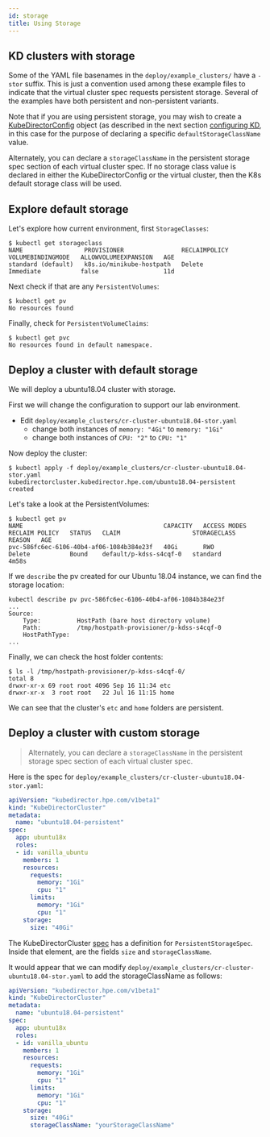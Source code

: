 ```yaml
---
id: storage 
title: Using Storage
---
```


## KD clusters with storage

Some of the YAML file basenames in the `deploy/example_clusters/` have a `-stor` suffix. This is just a convention used among these example files to indicate that the virtual cluster spec requests persistent storage. Several of the examples have both persistent and non-persistent variants.

Note that if you are using persistent storage, you may wish to create a [KubeDirectorConfig](https://github.com/bluek8s/kubedirector/wiki/KubeDirectorConfig-Definition) object (as described in the next section [configuring KD](configuring), in this case for the purpose of declaring a specific `defaultStorageClassName` value.

Alternately, you can declare a `storageClassName` in the persistent storage spec section of each virtual cluster spec. If no storage class value is declared in either the KubeDirectorConfig or the virtual cluster, then the K8s default storage class will be used.


## Explore default storage

Let's explore how current environment, first `StorageClasses`:

```
$ kubectl get storageclass
NAME                 PROVISIONER                RECLAIMPOLICY   VOLUMEBINDINGMODE   ALLOWVOLUMEEXPANSION   AGE
standard (default)   k8s.io/minikube-hostpath   Delete          Immediate           false                  11d
```

Next check if that are any `PersistentVolumes`:

```
$ kubectl get pv
No resources found
```

Finally, check for `PersistentVolumeClaims`:

```
$ kubectl get pvc
No resources found in default namespace.
```

## Deploy a cluster with default storage

We will deploy a ubuntu18.04 cluster with storage.

First we will change the configuration to support our lab environment.

- Edit `deploy/example_clusters/cr-cluster-ubuntu18.04-stor.yaml` 
  - change both instances of `memory: "4Gi"` to `memory: "1Gi"` 
  - change both instances of `CPU: "2"` to `CPU: "1"`

Now deploy the cluster:

```
$ kubectl apply -f deploy/example_clusters/cr-cluster-ubuntu18.04-stor.yaml
kubedirectorcluster.kubedirector.hpe.com/ubuntu18.04-persistent created
```

Let's take a look at the PersistentVolumes:

```
$ kubectl get pv
NAME                                       CAPACITY   ACCESS MODES   RECLAIM POLICY   STATUS   CLAIM                    STORAGECLASS   REASON   AGE
pvc-586fc6ec-6106-40b4-af06-1084b384e23f   40Gi       RWO            Delete           Bound    default/p-kdss-s4cqf-0   standard                4m58s
```

If we `describe` the pv created for our Ubuntu 18.04 instance, we can find the storage location:

```
kubectl describe pv pvc-586fc6ec-6106-40b4-af06-1084b384e23f
...
Source:
    Type:          HostPath (bare host directory volume)
    Path:          /tmp/hostpath-provisioner/p-kdss-s4cqf-0
    HostPathType:  
...
```

Finally, we can check the host folder contents:

```
$ ls -l /tmp/hostpath-provisioner/p-kdss-s4cqf-0/
total 8
drwxr-xr-x 69 root root 4096 Sep 16 11:34 etc
drwxr-xr-x  3 root root   22 Jul 16 11:15 home
```

We can see that the cluster's `etc` and `home` folders are persistent.

## Deploy a cluster with custom storage

> Alternately, you can declare a `storageClassName` in the persistent storage spec section of each virtual cluster spec. 

Here is the spec for `deploy/example_clusters/cr-cluster-ubuntu18.04-stor.yaml`:

```yaml
apiVersion: "kubedirector.hpe.com/v1beta1"
kind: "KubeDirectorCluster"
metadata:
  name: "ubuntu18.04-persistent"
spec:
  app: ubuntu18x
  roles:
  - id: vanilla_ubuntu
    members: 1
    resources:
      requests:
        memory: "1Gi"
        cpu: "1"
      limits:
        memory: "1Gi"
        cpu: "1"
    storage:
      size: "40Gi"
```

The KubeDirectorCluster [spec](https://github.com/bluek8s/kubedirector/wiki/KubeDirectorCluster-Definition) has a definition for `PersistentStorageSpec`.  Inside that element, are the fields `size` and `storageClassName`.  

It would appear that we can modify  `deploy/example_clusters/cr-cluster-ubuntu18.04-stor.yaml` to add the storageClassName as follows:

```yaml
apiVersion: "kubedirector.hpe.com/v1beta1"
kind: "KubeDirectorCluster"
metadata:
  name: "ubuntu18.04-persistent"
spec:
  app: ubuntu18x
  roles:
  - id: vanilla_ubuntu
    members: 1
    resources:
      requests:
        memory: "1Gi"
        cpu: "1"
      limits:
        memory: "1Gi"
        cpu: "1"
    storage:
      size: "40Gi"
      storageClassName: "yourStorageClassName"
```






